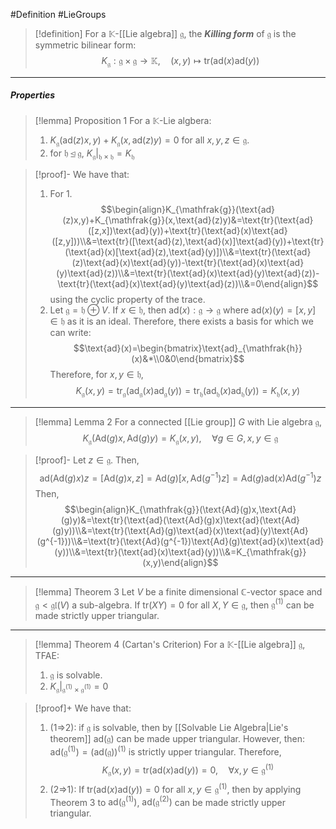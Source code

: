 #Definition #LieGroups 

> [!definition]
> For a $\mathbb{K}$-[[Lie algebra]] $\mathfrak{g}$, the ***Killing form*** of $\mathfrak{g}$ is the symmetric bilinear form: $$K_{\mathfrak{g}}:\mathfrak{g\times g}\to \mathbb{K},\quad (x,y)\mapsto \text{tr}(\text{ad}(x)\text{ad}(y))$$
---
##### Properties
> [!lemma] Proposition 1
> For a $\mathbb{K}$-Lie algbera:
> 1. $K_{\mathfrak{g}}(\text{ad}(z)x,y)+K_{\mathfrak{g}}(x,\text{ad}(z)y)=0$ for all $x,y,z\in \mathfrak{g}$.
> 2. for $\mathfrak{h}\unlhd \mathfrak{g}$, $K_{\mathfrak{g}}|_{\mathfrak{h}\times \mathfrak{h}}=K_{\mathfrak{h}}$

> [!proof]-
> We have that: 
> 1. For 1. $$\begin{align}K_{\mathfrak{g}}(\text{ad}(z)x,y)+K_{\mathfrak{g}}(x,\text{ad}(z)y)&=\text{tr}(\text{ad}([z,x])\text{ad}(y))+\text{tr}(\text{ad}(x)\text{ad}([z,y]))\\&=\text{tr}([\text{ad}(z),\text{ad}(x)]\text{ad}(y))+\text{tr}(\text{ad}(x)[\text{ad}(z),\text{ad}(y)])\\&=\text{tr}(\text{ad}(z)\text{ad}(x)\text{ad}(y))-\text{tr}(\text{ad}(x)\text{ad}(y)\text{ad}(z))\\&=\text{tr}(\text{ad}(x)\text{ad}(y)\text{ad}(z))-\text{tr}(\text{ad}(x)\text{ad}(y)\text{ad}(z))\\&=0\end{align}$$using the cyclic property of the trace.
> 2. Let $\mathfrak{g}=\mathfrak{h}\oplus V$. If $x\in \mathfrak{h}$, then $\text{ad}(x):\mathfrak{g}\to \mathfrak{g}$ where $\text{ad}(x)(y)=[x,y]\in \mathfrak{h}$ as it is an ideal. Therefore, there exists a basis for which we can write: $$\text{ad}(x)=\begin{bmatrix}\text{ad}_{\mathfrak{h}}(x)&*\\0&0\end{bmatrix}$$Therefore, for $x,y\in \mathfrak{h}$, $$K_{\mathfrak{g}}(x,y)=\text{tr}_{\mathfrak{g}}(\text{ad}_{\mathfrak{g}}(x)\text{ad}_{\mathfrak{g}}(y))=\text{tr}_{\mathfrak{h}}(\text{ad}_{\mathfrak{h}}(x)\text{ad}_{\mathfrak{h}}(y))=K_{\mathfrak{h}}(x,y)$$
---
> [!lemma] Lemma 2
> For a connected [[Lie group]] $G$ with Lie algebra $\mathfrak{g}$, $$K_{\mathfrak{g}}(\text{Ad}(g)x,\text{Ad}(g)y)=K_{\mathfrak{g}}(x,y),\quad \forall g\in G, x,y\in \mathfrak{g}$$

> [!proof]-
> Let $z\in \mathfrak{g}$. Then, $$\text{ad}(\text{Ad}(g)x)z=[\text{Ad}(g)x,z]=\text{Ad}(g)[x,\text{Ad}(g^{-1})z]=\text{Ad}(g)\text{ad}(x)\text{Ad}(g^{-1})z$$Then, $$\begin{align}K_{\mathfrak{g}}(\text{Ad}(g)x,\text{Ad}(g)y)&=\text{tr}(\text{ad}(\text{Ad}(g)x)\text{ad}(\text{Ad}(g)y))\\&=\text{tr}(\text{Ad}(g)\text{ad}(x)\text{ad}(y)\text{Ad}(g^{-1}))\\&=\text{tr}(\text{Ad}(g^{-1})\text{Ad}(g)\text{ad}(x)\text{ad}(y))\\&=\text{tr}(\text{ad}(x)\text{ad}(y))\\&=K_{\mathfrak{g}}(x,y)\end{align}$$
---
> [!lemma] Theorem 3
> Let $V$ be a finite dimensional $\mathbb{C}$-vector space and $\mathfrak{g}<\mathfrak{gl}(V)$ a sub-algebra. If $\text{tr}(XY)=0$ for all $X,Y\in \mathfrak{g}$, then $\mathfrak{g}^{(1)}$ can be made strictly upper triangular.
---
> [!lemma] Theorem 4 (Cartan's Criterion)
> For a $\mathbb{K}$-[[Lie algebra]] $\mathfrak{g}$, TFAE:
> 1. $\mathfrak{g}$ is solvable.
> 2. $K_{\mathfrak{g}}|_{\mathfrak{g}^{(1)}\times \mathfrak{g}^{(1)}}=0$

> [!proof]+
> We have that:
> 1. (1=>2): if $\mathfrak{g}$ is solvable, then by [[Solvable Lie Algebra|Lie's theorem]] $\text{ad}(\mathfrak{g})$ can be made upper triangular. However, then: $\text{ad}(\mathfrak{g}^{(1)})=(\text{ad}(\mathfrak{g}))^{(1)}$ is strictly upper triangular. Therefore, $$K_{\mathfrak{g}}(x,y)=\text{tr}(\text{ad}(x)\text{ad}(y))=0,\quad \forall x,y\in \mathfrak{g}^{(1)}$$
> 2. (2=>1): If $\text{tr}(\text{ad}(x)\text{ad}(y))=0$ for all $x,y\in \mathfrak{g}^{(1)}$, then by applying Theorem 3 to $\text{ad}(\mathfrak{g}^{(1)})$, $\text{ad}(\mathfrak{g}^{(2)})$ can be made strictly upper triangular.